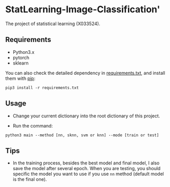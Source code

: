 # StatLearning-Image-Classification'

The project of statistical learning (X033524).

## Requirements

* Python3.x
* pytorch
* sklearn

You can also check the detailed dependency in [requirements.txt](https://github.com/shinshiner/StatLearning-Image-Classification/blob/master/requirements.txt), and install them with [pip](https://pypi.org/project/pip/):

`
 pip3 install -r requirements.txt
`

## Usage

* Change your current dictionary into the root dictionary of this project.

* Run the command:

`python3 main --method [nn, sknn, svm or knn] --mode [train or test]`

## Tips

* In the training process, besides the best model and final model, I also save the model after several epoch. When you are testing, you should specific the model you want to use if you use `nn` method (default model is the final one).
